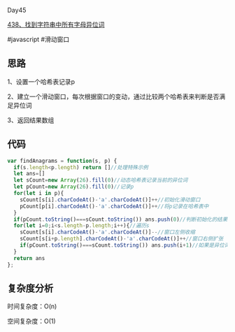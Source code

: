Day45

[438、找到字符串中所有字母异位词](https://leetcode.cn/problems/find-all-anagrams-in-a-string/)

#javascript #滑动窗口
## 思路
1、设置一个哈希表记录p

2、建立一个滑动窗口，每次根据窗口的变动，通过比较两个哈希表来判断是否满足异位词

3、返回结果数组

## 代码
```javascript
var findAnagrams = function(s, p) {
  if(s.length<p.length) return []//处理特殊示例
  let ans=[]
  let sCount=new Array(26).fill(0)//动态哈希表记录当前的异位词
  let pCount=new Array(26).fill(0)//记录p
  for(let i in p){
    sCount[s[i].charCodeAt()-'a'.charCodeAt()]++//初始化滑动窗口
    pCount[p[i].charCodeAt()-'a'.charCodeAt()]++//将p记录在哈希表中
  }
  if(pCount.toString()===sCount.toString()) ans.push(0)//判断初始化的结果
  for(let i=0;i<s.length-p.length;i++){//遍历s
    sCount[s[i].charCodeAt()-'a'.charCodeAt()]--//窗口左侧收缩
    sCount[s[i+p.length].charCodeAt()-'a'.charCodeAt()]++//窗口右侧扩张
    if(pCount.toString()===sCount.toString()) ans.push(i+1)//如果是异位词，就存入索引
  }
  return ans
};
```
## 复杂度分析
时间复杂度：O(n)

空间复杂度：O(1)
